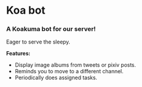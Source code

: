 # Koa bot
### A Koakuma bot for our server!

Eager to serve the sleepy.

**Features:**

+ Display image albums from tweets or pixiv posts.
+ Reminds you to move to a different channel.
+ Periodically does assigned tasks.
